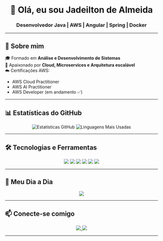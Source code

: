 <!-- Banner de apresentação -->
<h1 align="center">👋 Olá, eu sou Jadeilton de Almeida</h1>
<h3 align="center">Desenvolvedor Java | AWS | Angular | Spring | Docker</h3>

---

## 🚀 Sobre mim
🎓 Formado em **Análise e Desenvolvimento de Sistemas**  
📌 Apaixonado por **Cloud, Microservices e Arquitetura escalável**  
☁️ Certificações AWS:  
- AWS Cloud Practitioner  
- AWS AI Practitioner  
- AWS Developer (em andamento ✅)  

---

## 📊 Estatísticas do GitHub
<p align="center">
  <img src="https://github-readme-stats.vercel.app/api?username=jadeilton21&show_icons=true&theme=radical" alt="Estatísticas GitHub" />
  <img src="https://github-readme-stats.vercel.app/api/top-langs/?username=jadeilton21&layout=compact&theme=radical" alt="Linguagens Mais Usadas" />
</p>

---

## 🛠️ Tecnologias e Ferramentas
<p align="center">
  <img src="https://img.shields.io/badge/Java-red?style=for-the-badge&logo=openjdk&logoColor=white" />
  <img src="https://img.shields.io/badge/Spring-green?style=for-the-badge&logo=spring&logoColor=white" />
  <img src="https://img.shields.io/badge/Angular-red?style=for-the-badge&logo=angular&logoColor=white" />
  <img src="https://img.shields.io/badge/Docker-blue?style=for-the-badge&logo=docker&logoColor=white" />
  <img src="https://img.shields.io/badge/AWS-orange?style=for-the-badge&logo=amazonaws&logoColor=white" />
  <img src="https://img.shields.io/badge/GitHub-black?style=for-the-badge&logo=github&logoColor=white" />
</p>

---

## 🎥 Meu Dia a Dia
<p align="center">
  <a href="https://github.com/jadeilton21/diadia.mp4">
    <img src="https://img.shields.io/badge/▶️%20Assistir%20Vídeo-%23FF0000?style=for-the-badge&logo=youtube&logoColor=white" />
  </a>
</p>

---

## 📫 Conecte-se comigo
<p align="center">
  <a href="https://www.linkedin.com/in/jadeilton21/">
    <img src="https://img.shields.io/badge/LinkedIn-blue?style=for-the-badge&logo=linkedin&logoColor=white" />
  </a>
  <a href="mailto:jadeilton21@gmail.com">
    <img src="https://img.shields.io/badge/Gmail-red?style=for-the-badge&logo=gmail&logoColor=white" />
  </a>
</p>

---
